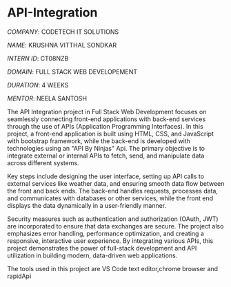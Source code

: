 # API-Integration
*COMPANY*:  CODETECH IT SOLUTIONS

*NAME*:  KRUSHNA VITTHAL SONDKAR

*INTERN ID*:  CT08NZB

*DOMAIN*:  FULL STACK WEB DEVELOPEMENT

*DURATION*:  4 WEEKS

*MENTOR*:  NEELA SANTOSH

The API Integration project in Full Stack Web Development focuses on seamlessly connecting front-end applications with back-end services through the use of APIs (Application Programming Interfaces). In this project, a front-end application is built using HTML, CSS, and JavaScript with bootstrap framework, while the back-end is developed with technologies using an "API By Ninjas" Api. The primary objective is to integrate external or internal APIs to fetch, send, and manipulate data across different systems.

Key steps include designing the user interface, setting up API calls to external services like weather data, and ensuring smooth data flow between the front and back ends. The back-end handles requests, processes data, and communicates with databases or other services, while the front end displays the data dynamically in a user-friendly manner.

Security measures such as authentication and authorization (OAuth, JWT) are incorporated to ensure that data exchanges are secure. The project also emphasizes error handling, performance optimization, and creating a responsive, interactive user experience. By integrating various APIs, this project demonstrates the power of full-stack development and API utilization in building modern, data-driven web applications.

The tools used in this project are VS Code text editor,chrome browser and rapidApi
